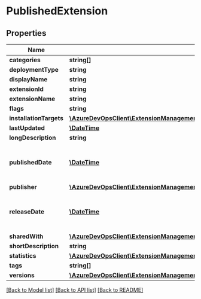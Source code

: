 # PublishedExtension

## Properties
Name | Type | Description | Notes
------------ | ------------- | ------------- | -------------
**categories** | **string[]** |  | [optional] 
**deploymentType** | **string** |  | [optional] 
**displayName** | **string** |  | [optional] 
**extensionId** | **string** |  | [optional] 
**extensionName** | **string** |  | [optional] 
**flags** | **string** |  | [optional] 
**installationTargets** | [**\AzureDevOpsClient\ExtensionManagement\AzureDevOpsClient\ExtensionManagement\Model\InstallationTarget[]**](InstallationTarget.md) |  | [optional] 
**lastUpdated** | [**\DateTime**](\DateTime.md) |  | [optional] 
**longDescription** | **string** |  | [optional] 
**publishedDate** | [**\DateTime**](\DateTime.md) | Date on which the extension was first uploaded. | [optional] 
**publisher** | [**\AzureDevOpsClient\ExtensionManagement\AzureDevOpsClient\ExtensionManagement\Model\PublisherFacts**](PublisherFacts.md) |  | [optional] 
**releaseDate** | [**\DateTime**](\DateTime.md) | Date on which the extension first went public. | [optional] 
**sharedWith** | [**\AzureDevOpsClient\ExtensionManagement\AzureDevOpsClient\ExtensionManagement\Model\ExtensionShare[]**](ExtensionShare.md) |  | [optional] 
**shortDescription** | **string** |  | [optional] 
**statistics** | [**\AzureDevOpsClient\ExtensionManagement\AzureDevOpsClient\ExtensionManagement\Model\ExtensionStatistic[]**](ExtensionStatistic.md) |  | [optional] 
**tags** | **string[]** |  | [optional] 
**versions** | [**\AzureDevOpsClient\ExtensionManagement\AzureDevOpsClient\ExtensionManagement\Model\ExtensionVersion[]**](ExtensionVersion.md) |  | [optional] 

[[Back to Model list]](../README.md#documentation-for-models) [[Back to API list]](../README.md#documentation-for-api-endpoints) [[Back to README]](../README.md)


